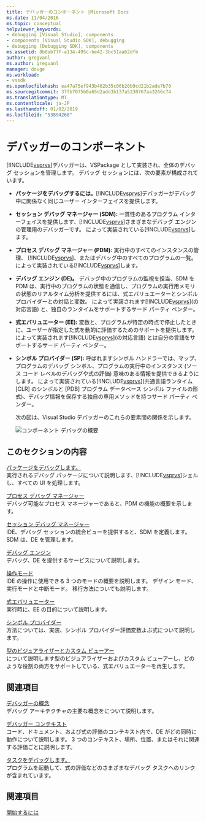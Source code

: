 ```yaml
---
title: デバッガーのコンポーネント |Microsoft Docs
ms.date: 11/04/2016
ms.topic: conceptual
helpviewer_keywords:
- debugging [Visual Studio], components
- components [Visual Studio SDK], debugging
- debugging [Debugging SDK], components
ms.assetid: 8b8ab77f-a134-495c-be42-3bc51aa62dfb
author: gregvanl
ms.author: gregvanl
manager: douge
ms.workload:
- vssdk
ms.openlocfilehash: ea47a75ef943b462b35c06b20b9cd21b2ade7b70
ms.sourcegitcommit: 37fb7075b0a65d2add3b137a5230767aa3266c74
ms.translationtype: MT
ms.contentlocale: ja-JP
ms.lasthandoff: 01/02/2019
ms.locfileid: "53894260"
---
```

# <a name="debugger-components"></a>デバッガーのコンポーネント
[!INCLUDE[vsprvs](../../code-quality/includes/vsprvs_md.md)]デバッガーは、VSPackage として実装され、全体のデバッグ セッションを管理します。 デバッグ セッションには、次の要素が構成されています。  
  
- **パッケージをデバッグするには。**[!INCLUDE[vsprvs](../../code-quality/includes/vsprvs_md.md)]デバッガーがデバッグ中に関係なく同じユーザー インターフェイスを提供します。  
  
- **セッション デバッグ マネージャー (SDM):** 一貫性のあるプログラム インターフェイスを提供します、[!INCLUDE[vsprvs](../../code-quality/includes/vsprvs_md.md)]さまざまなデバッグ エンジンの管理用のデバッガーです。 によって実装されている[!INCLUDE[vsprvs](../../code-quality/includes/vsprvs_md.md)]します。  
  
- **プロセス デバッグ マネージャー (PDM):** 実行中のすべてのインスタンスの管理、 [!INCLUDE[vsprvs](../../code-quality/includes/vsprvs_md.md)]、またはデバッグ中のすべてのプログラムの一覧。 によって実装されている[!INCLUDE[vsprvs](../../code-quality/includes/vsprvs_md.md)]します。  
  
- **デバッグ エンジン (DE)。** デバッグ中のプログラムの監視を担当、SDM を PDM は、実行中のプログラムの状態を通信し、プログラムの実行用メモリの状態のリアルタイム分析を提供するには、式エバリュエーターとシンボル プロバイダーとの対話と変数。 によって実装されます[!INCLUDE[vsprvs](../../code-quality/includes/vsprvs_md.md)](の対応言語) と、独自のランタイムをサポートするサード パーティ ベンダー。 
  
- **式エバリュエーター (EE):** 変数と、プログラムが特定の時点で停止したときに、ユーザーが指定した式を動的に評価するためのサポートを提供します。 によって実装されます[!INCLUDE[vsprvs](../../code-quality/includes/vsprvs_md.md)](の対応言語) とは自分の言語をサポートするサード パーティ ベンダー。  
  
- **シンボル プロバイダー (SP):** 呼ばれますシンボル ハンドラーでは、マップ、プログラムのデバッグ シンボル、プログラムの実行中のインスタンス (ソース コード レベルのデバッグや式の評価) 意味のある情報を提供できるようにします。 によって実装されている[!INCLUDE[vsprvs](../../code-quality/includes/vsprvs_md.md)](共通言語ランタイム [CLR] のシンボルと [PDB] プログラム データベース シンボル ファイルの形式)、デバッグ情報を保存する独自の専用メソッドを持つサード パーティ ベンダー。  
  
  次の図は、Visual Studio デバッガーのこれらの要素間の関係を示します。  
  
  ![コンポーネント デバッグの概要](../../extensibility/debugger/media/dbugcompovrview.gif "DBugCompOvrview")  
  
## <a name="in-this-section"></a>このセクションの内容  
 [パッケージをデバッグします。](../../extensibility/debugger/debug-package.md)  
 実行されるデバッグ パッケージについて説明します、[!INCLUDE[vsprvs](../../code-quality/includes/vsprvs_md.md)]シェルし、すべての UI を処理します。  
  
 [プロセス デバッグ マネージャー](../../extensibility/debugger/process-debug-manager.md)  
 デバッグ可能なプロセス マネージャーであると、PDM の機能の概要を示します。  
  
 [セッション デバッグ マネージャー](../../extensibility/debugger/session-debug-manager.md)  
 IDE、デバッグ セッションの統合ビューを提供すると、SDM を定義します。 SDM は、DE を管理します。  
  
 [デバッグ エンジン](../../extensibility/debugger/debug-engine.md)  
 デバッグ、DE を提供するサービスについて説明します。  
  
 [操作モード](../../extensibility/debugger/operational-modes.md)  
 IDE の操作に使用できる 3 つのモードの概要を説明します。 デザイン モード、実行モードと中断モード。 移行方法についても説明します。  
  
 [式エバリュエーター](../../extensibility/debugger/expression-evaluator.md)  
 実行時に、EE の目的について説明します。  
  
 [シンボル プロバイダー](../../extensibility/debugger/symbol-provider.md)  
 方法については、実装、シンボル プロバイダー評価変数よぶ式について説明します。  
  
 [型のビジュアライザーとカスタム ビューアー](../../extensibility/debugger/type-visualizer-and-custom-viewer.md)  
 について説明します型のビジュアライザーおよびカスタム ビューアーし、どのような役割の両方をサポートしている、式エバリュエーターを再生します。  
  
## <a name="related-sections"></a>関連項目  
 [デバッガーの概念](../../extensibility/debugger/debugger-concepts.md)  
 デバッグ アーキテクチャの主要な概念をについて説明します。  
  
 [デバッガー コンテキスト](../../extensibility/debugger/debugger-contexts.md)  
 コード、ドキュメント、および式の評価のコンテキスト内で、DE がどの同時に動作について説明します。 3 つのコンテキスト、場所、位置、またはそれに関連する評価ごとに説明します。  
  
 [タスクをデバッグします。](../../extensibility/debugger/debugging-tasks.md)  
 プログラムを起動して、式の評価などのさまざまなデバッグ タスクへのリンクが含まれています。  
  
## <a name="see-also"></a>関連項目  
 [開始するには](../../extensibility/debugger/getting-started-with-debugger-extensibility.md)